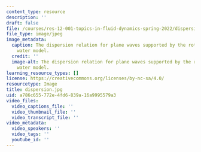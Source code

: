 ```yaml
---
content_type: resource
description: ''
draft: false
file: /courses/res-12-001-topics-in-fluid-dynamics-spring-2022/dispersion.jpg
file_type: image/jpeg
image_metadata:
  caption: The dispersion relation for plane waves supported by the rotating, shallow
    water model.
  credit: ''
  image-alt: The dispersion relation for plane waves supported by the rotating, shallow
    water model.
learning_resource_types: []
license: https://creativecommons.org/licenses/by-nc-sa/4.0/
resourcetype: Image
title: dispersion.jpg
uid: a786c655-772e-4fd6-839a-16a9995579a3
video_files:
  video_captions_file: ''
  video_thumbnail_file: ''
  video_transcript_file: ''
video_metadata:
  video_speakers: ''
  video_tags: ''
  youtube_id: ''
---
```

